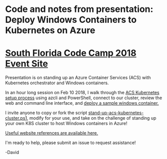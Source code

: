 # Code and notes from presentation: Deploy Windows Containers to Kubernetes on Azure
# [South Florida Code Camp 2018 Event Site](http://www.fladotnet.com/codecamp/Home.aspx)  

Presentation is on standing up an Azure Container Services (ACS) with Kubernetes orchestrator and Windows containers.

In an hour long session on Feb 10 2018, I walk through the [ACS Kubernetes setup process](./stand-up-acs-kubernetes-cluster.ps1) using azcli and PowerShell, connect to our cluster, review the web and command line interface, and [deploy a sample windows container.](./deploy-container-to-acs-kubernetes-cluster.ps1)

I invite anyone to copy or fork the script [stand-up-acs-kubernetes-cluster.ps1](./stand-up-acs-kubernetes-cluster.ps1), modify for your use, and take on the challenge of standing up your own K8S cluster to host Windows containers in Azure!

[Useful website references are available here.](./url-reference.md)

I'm ready to help, please submit an issue to request assistance!

-David 